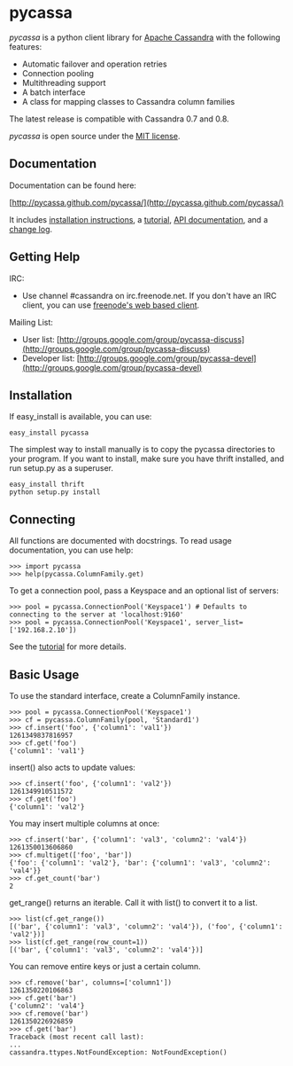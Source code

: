 pycassa
=======

*pycassa* is a python client library for [Apache Cassandra](http://cassandra.apache.org)
with the following features:

* Automatic failover and operation retries
* Connection pooling
* Multithreading support
* A batch interface
* A class for mapping classes to Cassandra column families

The latest release is compatible with Cassandra 0.7 and 0.8.

*pycassa* is open source under the [MIT license](http://www.opensource.org/licenses/mit-license.php).

Documentation
-------------

Documentation can be found here:

[http://pycassa.github.com/pycassa/](http://pycassa.github.com/pycassa/)

It includes [installation instructions](http://pycassa.github.com/pycassa/installation.html),
a [tutorial](http://pycassa.github.com/pycassa/tutorial.html),
[API documentation](http://pycassa.github.com/pycassa/api/index.html),
and a [change log](http://pycassa.github.com/pycassa/changelog.html).

Getting Help
------------

IRC:

* Use channel #cassandra on irc.freenode.net. If you don't have an IRC client,
  you can use [freenode's web based client](http://webchat.freenode.net/?channels=#cassandra).

Mailing List:

* User list: [http://groups.google.com/group/pycassa-discuss](http://groups.google.com/group/pycassa-discuss)
* Developer list: [http://groups.google.com/group/pycassa-devel](http://groups.google.com/group/pycassa-devel)

Installation
------------

If easy_install is available, you can use:

    easy_install pycassa

The simplest way to install manually is to copy the pycassa directories to
your program.  If you want to install, make sure you have thrift installed,
and run setup.py as a superuser.

    easy_install thrift
    python setup.py install

Connecting
----------

All functions are documented with docstrings.  To read usage documentation,
you can use help:

    >>> import pycassa
    >>> help(pycassa.ColumnFamily.get)

To get a connection pool, pass a Keyspace and an optional list of servers:

    >>> pool = pycassa.ConnectionPool('Keyspace1') # Defaults to connecting to the server at 'localhost:9160'
    >>> pool = pycassa.ConnectionPool('Keyspace1', server_list=['192.168.2.10'])

See the [tutorial](http://pycassa.github.com/pycassa/tutorial.html#connecting-to-cassandra) for more details.

Basic Usage
-----------

To use the standard interface, create a ColumnFamily instance.

    >>> pool = pycassa.ConnectionPool('Keyspace1')
    >>> cf = pycassa.ColumnFamily(pool, 'Standard1')
    >>> cf.insert('foo', {'column1': 'val1'})
    1261349837816957
    >>> cf.get('foo')
    {'column1': 'val1'}

insert() also acts to update values:

    >>> cf.insert('foo', {'column1': 'val2'})
    1261349910511572
    >>> cf.get('foo')
    {'column1': 'val2'}

You may insert multiple columns at once:

    >>> cf.insert('bar', {'column1': 'val3', 'column2': 'val4'})
    1261350013606860
    >>> cf.multiget(['foo', 'bar'])
    {'foo': {'column1': 'val2'}, 'bar': {'column1': 'val3', 'column2': 'val4'}}
    >>> cf.get_count('bar')
    2

get_range() returns an iterable. Call it with list() to convert it to a list.

    >>> list(cf.get_range())
    [('bar', {'column1': 'val3', 'column2': 'val4'}), ('foo', {'column1': 'val2'})]
    >>> list(cf.get_range(row_count=1))
    [('bar', {'column1': 'val3', 'column2': 'val4'})]

You can remove entire keys or just a certain column.

    >>> cf.remove('bar', columns=['column1'])
    1261350220106863
    >>> cf.get('bar')
    {'column2': 'val4'}
    >>> cf.remove('bar')
    1261350226926859
    >>> cf.get('bar')
    Traceback (most recent call last):
    ...
    cassandra.ttypes.NotFoundException: NotFoundException()

